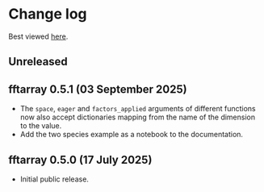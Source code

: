 # Change log

Best viewed [here](https://qstheory.github.io/fftarray/main/changelog.html).

## Unreleased

## fftarray 0.5.1 (03 September 2025)
- The `space`, `eager` and `factors_applied` arguments of different functions now also accept dictionaries mapping from the name of the dimension to the value.
- Add the two species example as a notebook to the documentation.

## fftarray 0.5.0 (17 July 2025)
- Initial public release.

